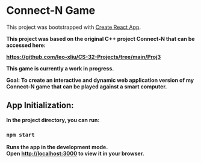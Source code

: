 # Connect-N Game 

This project was bootstrapped with [Create React App](https://github.com/facebook/create-react-app).

<b> This project was based on the original C++ project Connect-N that can be accessed here: 

https://github.com/leo-xliu/CS-32-Projects/tree/main/Proj3 <b>

This game is currently a work in progress.

Goal: To create an interactive and dynamic web application version of my Connect-N game that can be played against a smart computer. 

## App Initialization: 

In the project directory, you can run:

### `npm start`

Runs the app in the development mode.\
Open [http://localhost:3000](http://localhost:3000) to view it in your browser.


